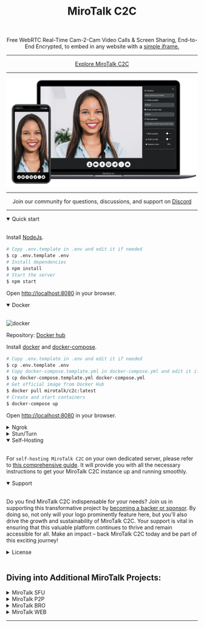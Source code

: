 <h1 align="center">MiroTalk C2C</h1>

<br />

<p align="center">Free WebRTC Real-Time Cam-2-Cam Video Calls & Screen Sharing, End-to-End Encrypted, to embed in any website with a <a href="https://github.com/miroslavpejic85/mirotalkc2c/issues/2#issuecomment-1340587150" target="_blank">simple iframe.</a></p>

<hr />

<p align="center">
    <a href="https://c2c.mirotalk.com">Explore MiroTalk C2C</a>
</p>

<hr />

<p align="center">
    <a href="https://c2c.mirotalk.com"><img src="./frontend/images/ui.png"></a>
</p>

<hr />

<p align="center">
    Join our community for questions, discussions, and support on <a href="https://discord.gg/rgGYfeYW3N">Discord</a>
</p>

<hr />

<details open>
<summary>Quick start</summary>

<br/>

Install [NodeJs](https://nodejs.org/en/blog/release/v18.16.0).

```bash
# Copy .env.template in .env and edit it if needed
$ cp .env.template .env
# Install dependencies
$ npm install
# Start the server
$ npm start
```

Open [http://localhost:8080](http://localhost:8080) in your browser.

</details>

<details open>
<summary>Docker</summary>

<br/>

![docker](./frontend/images/docker.png)

Repository: [Docker hub](https://hub.docker.com/r/mirotalk/c2c)

Install [docker](https://docs.docker.com/engine/install/) and [docker-compose](https://docs.docker.com/compose/install/).

```bash
# Copy .env.template in .env and edit it if needed
$ cp .env.template .env
# Copy docker-compose.template.yml in docker-compose.yml and edit it if needed
$ cp docker-compose.template.yml docker-compose.yml
# Get official image from Docker Hub
$ docker pull mirotalk/c2c:latest
# Create and start containers
$ docker-compose up
```

Open [http://localhost:8080](http://localhost:8080) in your browser.

</details>

<details>
<summary>Ngrok</summary>

<br/>

You can start a video conference directly from your local PC and make it accessible from any device outside your network by following [these instructions](docs/ngrok.md), or expose it directly on [HTTPS](backend/ssl/README.md).

</details>

</details>

<details>
<summary>Stun/Turn</summary>

<br/>

Install your own [Stun & Turn](https://docs.mirotalk.com/coturn/stun-turn/) by following [this instructions](./docs/coturn.md).

</details>

<details open>
<summary>Self-Hosting</summary>

<br/>

For `self-hosting MiroTalk C2C` on your own dedicated server, please refer to [this comprehensive guide](docs/self-hosting.md). It will provide you with all the necessary instructions to get your MiroTalk C2C instance up and running smoothly.

</details>

<details open>
<summary>Support</summary>

<br/>

Do you find MiroTalk C2C indispensable for your needs? Join us in supporting this transformative project by [becoming a backer or sponsor](https://github.com/sponsors/miroslavpejic85). By doing so, not only will your logo prominently feature here, but you'll also drive the growth and sustainability of MiroTalk C2C. Your support is vital in ensuring that this valuable platform continues to thrive and remain accessible for all. Make an impact – back MiroTalk C2C today and be part of this exciting journey!

</details>

<details>
<summary>License</summary>

<br/>

![AGPLv3](./frontend/images/AGPLv3.png)

MiroTalk C2C is free and open-source under the terms of AGPLv3 (GNU Affero General Public License v3.0). Please `respect the license conditions`, In particular `modifications need to be free as well and made available to the public`. Get a quick overview of the license at [Choose an open source license](https://choosealicense.com/licenses/agpl-3.0/).

To obtain a [MiroTalk C2C license](https://docs.mirotalk.com/license/licensing-options/) with terms different from the AGPLv3, you can conveniently make your [purchase on CodeCanyon](https://codecanyon.net/item/mirotalk-c2c-webrtc-real-time-cam-2-cam-video-conferences-and-screen-sharing/43383005). This allows you to tailor the licensing conditions to better suit your specific requirements.

</details>

<br/>

## Diving into Additional MiroTalk Projects:

<details>
<summary>MiroTalk SFU</summary>

<br>

Try also [MiroTalk SFU](https://github.com/miroslavpejic85/mirotalksfu) `selective forwarding unit` real-time video conferences, optimized for large groups. `Unlimited time, unlimited concurrent rooms` each having 8+ participants, up to ~ 100 per single CPU.

</details>

<details>
<summary>MiroTalk P2P</summary>

<br/>

Try also [MiroTalk P2P](https://github.com/miroslavpejic85/mirotalk) `peer to peer` real-time video conferences, optimized for small groups. `Unlimited time, unlimited concurrent rooms` each having 5-8 participants.

</details>

<details>
<summary>MiroTalk BRO</summary>

<br>

Try also [MiroTalk BRO](https://github.com/miroslavpejic85/mirotalkbro) `Live broadcast` (peer to peer) live video, audio and screen stream to all connected users (viewers). `Unlimited time, unlimited concurrent rooms` each having a broadcast and many viewers.

</details>

<details>
<summary>MiroTalk WEB</summary>

<br>

Try also [MiroTalk WEB](https://github.com/miroslavpejic85/mirotalkwebrtc) a platform that allows for the management of an `unlimited number of users`. Each user must register with their email, username, and password, after which they gain access to their `personal dashboard`. Within the dashboard, users can `manage their rooms and schedule meetings` using the desired version of MiroTalk on a specified date and time. Invitations to these meetings can be sent via email, shared through the web browser, or sent via SMS.

</details>

---
